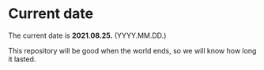 # Current date

The current date is **2021.08.25.** (YYYY.MM.DD.)

This repository will be good when the world ends, so we will know how long it lasted.